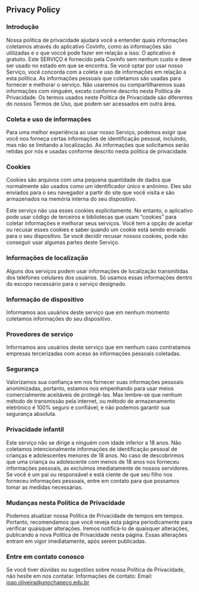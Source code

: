 Privacy Policy  
----------------

### Introdução
Nossa política de privacidade ajudará você a entender quais informações coletamos através do aplicativo Covinfo, como as informações são utilizadas e o que voccê pode fazer em relação a isso. O aplicativo é gratuito.  Este SERVIÇO é fornecido pela Covinfo sem nenhum custo e deve ser usado no estado em que se encontra. Se você optar por usar nosso Serviço, você concorda com a coleta e uso de informações em relação a esta política. As informações pessoais que coletamos são usadas para fornecer e melhorar o serviço. Não usaremos ou compartilharemos suas informações com ninguém, exceto conforme descrito nesta Política de Privacidade. Os termos usados neste Política de Privacidade são diferentes do nossos Termos de Uso, que podem ser acessados em outra área.

### Coleta e uso de informações
Para uma melhor experiência ao usar nosso Serviço, podemos exigir que você nos forneça certas informações de identificação pessoal, incluindo, mas não se limitando a localização. As informações que solicitamos serão retidas por nós e usadas conforme descrito nesta política de privacidade.

### Cookies  
Cookies são arquivos com uma pequena quantidade de dados que normalmente são usados como um identificador único e anônimo. Eles são enviados para o seu navegador a partir do site que você visita e são armazenados na memória interna do seu dispositivo.

Este serviço não usa esses cookies explicitamente. No entanto, o aplicativo pode usar código de terceiros e bibliotecas que usam “cookies” para coletar informações e melhorar seus serviços. Você tem a opção de aceitar ou recusar esses cookies e saber quando um cookie está sendo enviado para o seu dispositivo. Se você decidir recusar nossos cookies, pode não conseguir usar algumas partes deste Serviço. 

### Informações de localização
Alguns dos serviços podem usar informações de localização transmitidas dos telefones celulares dos usuários. Só usamos essas informações dentro do escopo necessário para o serviço designado.

### Informação de dispositivo
Informamos aos usuários deste serviço que em nenhum momento coletamos informações do seu dispositivo.

### Provedores de serviço
Informamos aos usuários deste serviço que em nenhum caso contratamos empresas tercerizadas com aceso às informações pessoais coletadas. 

### Segurança
Valorizamos sua confiança em nos fornecer suas informações pessoais anonimizadas, portanto, estamos nos empenhando para usar meios comercialmente aceitáveis de protegê-las. Mas lembre-se que nenhum método de transmissão pela internet, ou método de armazenamento eletrônico é 100% seguro e confiável, e não podemos garantir sua segurança absoluta.  

### Privacidade infantil
Este serviço não se dirige a ninguém com idade inferior a 18 anos. Não coletamos intencionalmente informações de identificação pessoal de crianças e adolescentes menores de 18 anos. No caso de descobrirmos que uma criança ou adolescente com menos de 18 anos nos forneceu informações pessoais, as excluímos imediatamente de nossos servidores. Se você é um pai ou responsável e está ciente de que seu filho nos forneceu informações pessoais, entre em contato para que possamos tomar as medidas necessárias. 

### Mudanças nesta Política de Privacidade
Podemos atualizar nossa Política de Privacidade de tempos em tempos. Portanto, recomendamos que você reveja esta página periodicamente para verificar quaisquer alterações. Iremos notificá-lo de quaisquer alterações, publicando a nova Política de Privacidade nesta página. Essas alterações entram em vigor imediatamente, após serem publicadas.

### Entre em contato conosco
Se você tiver dúvidas ou sugestões sobre nossa Política de Privacidade, não hesite em nos contatar.
Informações de contato:
Email: joao.oliveira@unochapeco.edu.br
